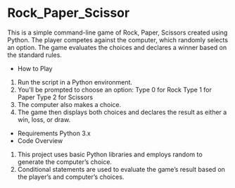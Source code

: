 # Rock_Paper_Scissor
This is a simple command-line game of Rock, Paper, Scissors created using Python. The player competes against the computer, which randomly selects an option. The game evaluates the choices and declares a winner based on the standard rules.

- How to Play
1. Run the script in a Python environment.
2. You’ll be prompted to choose an option:
    Type 0 for Rock
    Type 1 for Paper
    Type 2 for Scissors
3. The computer also makes a choice.
4. The game then displays both choices and declares the result as either a win, loss, or draw.
   
- Requirements
  Python 3.x
- Code Overview
1. This project uses basic Python libraries and employs random to generate the computer’s choice.
2. Conditional statements are used to evaluate the game’s result based on the player’s and computer’s choices.
